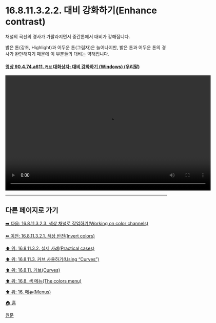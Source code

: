 # 16.8.11.3.2.2. 대비 강화하기(Enhance contrast)
채널의 곡선의 경사가 가팔라지면서 중간톤에서 대비가 강해집니다.

밝은 톤(강조, Highlight)과 어두운 톤(그림자)은 늘어나지만, 밝은 톤과 어두운 톤의 경사가 완만해지기 때문에 이 부분들의 대비는 약해집니다.

<a id="90-04-74-a611"></a>

#### [영상 90.4.74.a611. `커브` 대화상자: 대비 강화하기 (Windows) (우리말)](./90-04-0074-curves.md#90-04-74-a611)
<video controls="controls" width="640" height="360" src="https://github.com/user-attachments/assets/43b42c9b-6280-42e7-a648-07c755974b93"></video>

***

## 다른 페이지로 가기

[➡️ 다음: 16.8.11.3.2.3. 색상 채널로 작업하기(Working on color channels)](./16-08-11-03-02-03-working_on_color_channels.md)

[⬅️ 이전: 16.8.11.3.2.1. 색상 반전(Invert colors)](./16-08-11-03-02-01-invert_colors.md)

[⬆️ 위: 16.8.11.3.2. 실제 사례(Practical cases)](./16-08-11-03-02-00-practical_cases.md)

[⬆️ 위: 16.8.11.3. 커브 사용하기(Using “Curves”)](./16-08-11-03-00-using_curves.md)

[⬆️ 위: 16.8.11. 커브(Curves)](./16-08-11-00-curves.md)

[⬆️ 위: 16.8. 색 메뉴(The colors menu)](./16-08-00-the-colors-menu.md)

[⬆️ 위: 16. 메뉴(Menus)](./16-00-menus.md)

[🏠 홈](./00-home.md)

[원문](https://docs.gimp.org/2.10/ko/gimp-tool-curves.html#idm31506)